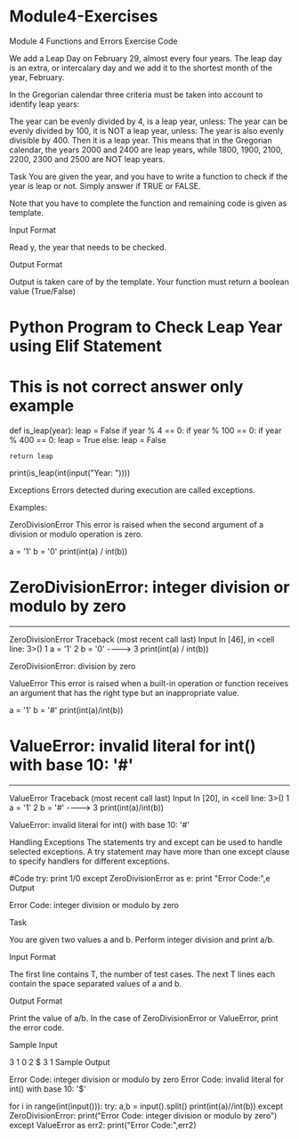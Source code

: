 # Module4-Exercises
Module 4 Functions and Errors Exercise Code

We add a Leap Day on February 29, almost every four years. The leap day is an extra, or intercalary day and we add it to the shortest month of the year, February.

In the Gregorian calendar three criteria must be taken into account to identify leap years:

The year can be evenly divided by 4, is a leap year, unless:
The year can be evenly divided by 100, it is NOT a leap year, unless:
The year is also evenly divisible by 400. Then it is a leap year.
This means that in the Gregorian calendar, the years 2000 and 2400 are leap years, while 1800, 1900, 2100, 2200, 2300 and 2500 are NOT leap years.

Task
You are given the year, and you have to write a function to check if the year is leap or not. Simply answer if TRUE or FALSE.

Note that you have to complete the function and remaining code is given as template.

Input Format

Read y, the year that needs to be checked.

Output Format

Output is taken care of by the template. Your function must return a boolean value (True/False)

# Python Program to Check Leap Year using Elif Statement
# This is not correct answer only example

def is_leap(year):
    leap = False
    if year % 4 == 0:
        if year % 100 == 0:
            if year % 400 == 0:
                leap = True
        else:
            leap = False
            
    return leap

print(is_leap(int(input("Year: "))))

Exceptions
Errors detected during execution are called exceptions.

Examples:

ZeroDivisionError
This error is raised when the second argument of a division or modulo operation is zero.

a = '1'
b = '0'
print(int(a) / int(b))
# ZeroDivisionError: integer division or modulo by zero
---------------------------------------------------------------------------
ZeroDivisionError                         Traceback (most recent call last)
Input In [46], in <cell line: 3>()
      1 a = '1'
      2 b = '0'
----> 3 print(int(a) / int(b))

ZeroDivisionError: division by zero

ValueError
This error is raised when a built-in operation or function receives an argument that has the right type but an inappropriate value.

a = '1'
b = '#'
print(int(a)/int(b))
# ValueError: invalid literal for int() with base 10: '#'
---------------------------------------------------------------------------
ValueError                                Traceback (most recent call last)
Input In [20], in <cell line: 3>()
      1 a = '1'
      2 b = '#'
----> 3 print(int(a)/int(b))

ValueError: invalid literal for int() with base 10: '#'

Handling Exceptions
The statements try and except can be used to handle selected exceptions. A try statement may have more than one except clause to specify handlers for different exceptions.

#Code
try:
    print 1/0
except ZeroDivisionError as e:
    print "Error Code:",e
Output

Error Code: integer division or modulo by zero

Task

You are given two values a and b. Perform integer division and print a/b.

Input Format

The first line contains T, the number of test cases. The next T lines each contain the space separated values of a and b.

Output Format

Print the value of a/b. In the case of ZeroDivisionError or ValueError, print the error code.

Sample Input

3
1 0
2 $
3 1
Sample Output

Error Code: integer division or modulo by zero
Error Code: invalid literal for int() with base 10: '$'

for i in range(int(input())):
    try:
        a,b = input().split()
        print(int(a)//int(b))
    except ZeroDivisionError:
        print("Error Code: integer division or modulo by zero")
    except ValueError as err2:
        print("Error Code:",err2)
